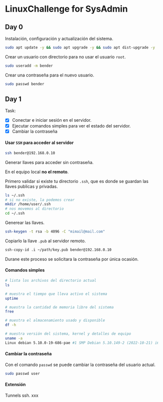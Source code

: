 # LinuxChallenge for SysAdmin

## Day 0
Instalación, configuración y actualización del sistema.
```bash
sudo apt update -y && sudo apt upgrade -y && sudo apt dist-upgrade -y  
```
Crear un usuario con directorio para no usar el usuario `root`.
```bash
sudo useradd -m bender
```
Crear una contraseña para el nuevo usuario.
```bash
sudo passwd bender
```

## Day 1
Task:
- [x] Conectar e iniciar sesión en el servidor.
- [x] Ejecutar comandos simples para ver el estado del servidor.
- [x] Cambiar la contraseña

#### Usar `SSH` para acceder al servidor
```bash
ssh bender@192.168.0.10
```
Generar llaves para acceder sin contraseña.

En el equipo local **no el remoto**. 

Primero validar si existe tu directorio `.ssh`, que es donde se guardan las llaves publicas y privadas.
```bash
ls ~/.ssh
# si no existe, la podemos crear
mkdir /home/user/.ssh
# nos movemos al directorio
cd ~/.ssh
```
Generear las llaves.
```bash
ssh-keygen -t rsa -b 4096 -C "mimail@mail.com"
```
Copiarlo la llave `.pub` al servidor remoto.
```bash
ssh-copy-id .i ~/path/key.pub bender@192.168.0.10
```
Durane este proceso se solicitara la contraseña por única ocasión.

#### Comandos simples
```bash
# lista los archivos del directorio actual
ls

# muestra el tiempo que lleva activo el sistema
uptime

# muestra la cantidad de memoria libre del sistema
free

# muestra el almacenamiento usado y disponible
df -h

# muestra versión del sistema, kernel y detalles de equipo
uname -a
Linux debian 5.10.0-19-686-pae #1 SMP Debian 5.10.149-2 (2022-10-21) i686 GNU/Linux
```
#### Cambiar la contraseña
Con el comando `passwd` se puede cambiar la contraseña del usuario actual.
```bash
sudo passwd user
```

#### Extensión
Tunnels ssh.
xxx
